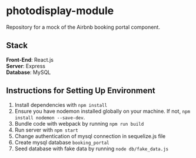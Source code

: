 # photodisplay-module
Repository for a mock of the Airbnb booking portal component.

## Stack
**Front-End**: React.js<br />
**Server**: Express<br />
**Database**: MySQL<br />

## Instructions for Setting Up Environment
1. Install dependencies with `npm install`
2. Ensure you have nodemon installed globally on your machine. If not, `npm install nodemon --save-dev`.
3. Bundle code with webpack by running `npm run build`
4. Run server with `npm start`
5. Change authentication of mysql connection in sequelize.js file
6. Create mysql database `booking_portal`
7. Seed database with fake data by running `node db/fake_data.js`
